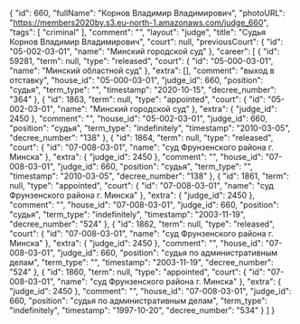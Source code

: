 {
    "id": 660,
    "fullName": "Корнов Владимир Владимирович",
    "photoURL": "https://members2020by.s3.eu-north-1.amazonaws.com/judge_660",
    "tags": [
        "criminal"
    ],
    "comment": "",
    "layout": "judge",
    "title": "Судья Корнов Владимир Владимирович",
    "court": null,
    "previousCourt": {
        "id": "05-002-03-01",
        "name": "Минский городской суд"
    },
    "career": [
        {
            "id": 59281,
            "term": null,
            "type": "released",
            "court": {
                "id": "05-000-03-01",
                "name": "Минский областной суд"
            },
            "extra": [],
            "comment": "выход в отставку",
            "house_id": "05-000-03-01",
            "judge_id": 660,
            "position": "судья",
            "term_type": "",
            "timestamp": "2020-10-15",
            "decree_number": "364"
        },
        {
            "id": 1863,
            "term": null,
            "type": "appointed",
            "court": {
                "id": "05-002-03-01",
                "name": "Минский городской суд"
            },
            "extra": {
                "judge_id": 2450
            },
            "comment": "",
            "house_id": "05-002-03-01",
            "judge_id": 660,
            "position": "судья",
            "term_type": "indefinitely",
            "timestamp": "2010-03-05",
            "decree_number": "138"
        },
        {
            "id": 1864,
            "term": null,
            "type": "released",
            "court": {
                "id": "07-008-03-01",
                "name": "суд Фрунзенского района г. Минска"
            },
            "extra": {
                "judge_id": 2450
            },
            "comment": "",
            "house_id": "07-008-03-01",
            "judge_id": 660,
            "position": "судья",
            "term_type": "",
            "timestamp": "2010-03-05",
            "decree_number": "138"
        },
        {
            "id": 1861,
            "term": null,
            "type": "appointed",
            "court": {
                "id": "07-008-03-01",
                "name": "суд Фрунзенского района г. Минска"
            },
            "extra": {
                "judge_id": 2450
            },
            "comment": "",
            "house_id": "07-008-03-01",
            "judge_id": 660,
            "position": "судья",
            "term_type": "indefinitely",
            "timestamp": "2003-11-19",
            "decree_number": "524"
        },
        {
            "id": 1862,
            "term": null,
            "type": "released",
            "court": {
                "id": "07-008-03-01",
                "name": "суд Фрунзенского района г. Минска"
            },
            "extra": {
                "judge_id": 2450
            },
            "comment": "",
            "house_id": "07-008-03-01",
            "judge_id": 660,
            "position": "судья по административным делам",
            "term_type": "",
            "timestamp": "2003-11-19",
            "decree_number": "524"
        },
        {
            "id": 1860,
            "term": null,
            "type": "appointed",
            "court": {
                "id": "07-008-03-01",
                "name": "суд Фрунзенского района г. Минска"
            },
            "extra": {
                "judge_id": 2450
            },
            "comment": "",
            "house_id": "07-008-03-01",
            "judge_id": 660,
            "position": "судья по административным делам",
            "term_type": "indefinitely",
            "timestamp": "1997-10-20",
            "decree_number": "534"
        }
    ]
}